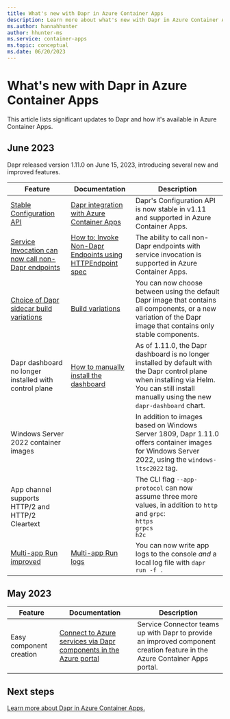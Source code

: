 ```yaml
---
title: What's new with Dapr in Azure Container Apps
description: Learn more about what's new with Dapr in Azure Container Apps.
ms.author: hannahhunter
author: hhunter-ms
ms.service: container-apps
ms.topic: conceptual
ms.date: 06/20/2023
---
```


# What's new with Dapr in Azure Container Apps

This article lists significant updates to Dapr and how it's available in Azure Container Apps.

## June 2023

Dapr released version 1.11.0 on June 15, 2023, introducing several new and improved features.

| Feature | Documentation | Description |
| ------- | ------------- | ----------- |
| [Stable Configuration API](https://docs.dapr.io/developing-applications/building-blocks/configuration/) | [Dapr integration with Azure Container Apps](./dapr-overview.md) | Dapr's Configuration API is now stable in v1.11 and supported in Azure Container Apps. |
| [Service Invocation can now call non-Dapr endpoints](https://docs.dapr.io/developing-applications/building-blocks/service-invocation/howto-invoke-non-dapr-endpoints/) | [How to: Invoke Non-Dapr Endpoints using](https://docs.dapr.io/developing-applications/building-blocks/service-invocation/howto-invoke-non-dapr-endpoints/)<br>[HTTPEndpoint spec](https://docs.dapr.io/reference/resource-specs/httpendpoints-schema/) | The ability to call non-Dapr endpoints with service invocation is supported in Azure Container Apps. |
| [Choice of Dapr sidecar build variations](https://docs.dapr.io/operations/support/support-release-policy/#build-variations) | [Build variations](https://docs.dapr.io/operations/support/support-release-policy/#build-variations) | You can now choose between using the default Dapr image that contains all components, or a new variation of the Dapr image that contains only stable components. |
| Dapr dashboard no longer installed with control plane | [How to manually install the dashboard](https://docs.dapr.io/operations/hosting/kubernetes/kubernetes-deploy/#installing-the-dapr-dashboard-as-part-of-the-control-plane) | As of 1.11.0, the Dapr dashboard is no longer installed by default with the Dapr control plane when installing via Helm. You can still install manually using the new `dapr-dashboard` chart. |
| Windows Server 2022 container images |  | In addition to images based on Windows Server 1809, Dapr 1.11.0 offers container images for Windows Server 2022, using the `windows-ltsc2022` tag. |
| App channel supports HTTP/2 and HTTP/2 Cleartext |  | The CLI flag `--app-protocol` can now assume three more values, in addition to `http` and `grpc`: <br>`https`<br>`grpcs`<br>`h2c` |
| [Multi-app Run improved](https://docs.dapr.io/developing-applications/local-development/multi-app-dapr-run) | [Multi-app Run logs](https://docs.dapr.io/developing-applications/local-development/multi-app-dapr-run/multi-app-overview/#logs) | You can now write app logs to the console _and_ a local log file with `dapr run -f .` |


## May 2023

| Feature | Documentation | Description |
| ------- | ------------- | ----------- |
| Easy component creation | [Connect to Azure services via Dapr components in the Azure portal](./dapr-component-connection.md) | Service Connector teams up with Dapr to provide an improved component creation feature in the Azure Container Apps portal. |

## Next steps

[Learn more about Dapr in Azure Container Apps.](./dapr-overview.md)